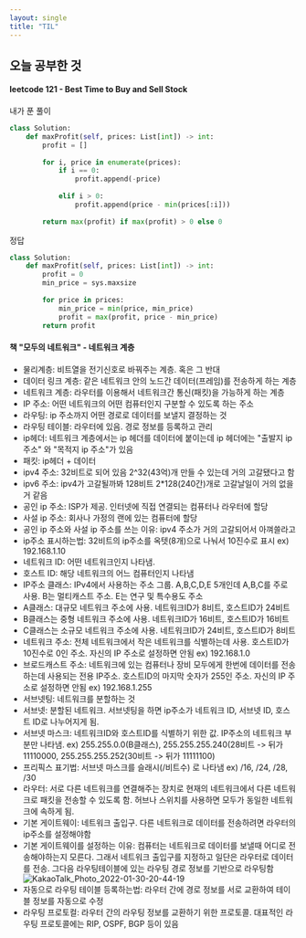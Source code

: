 ```yaml
---
layout: single
title: "TIL"
---
```


## 오늘 공부한 것
#### leetcode 121 - Best Time to Buy and Sell Stock
내가 푼 풀이
```python
class Solution:
    def maxProfit(self, prices: List[int]) -> int:
        profit = []
        
        for i, price in enumerate(prices):
            if i == 0:
                profit.append(-price)
                
            elif i > 0:
                profit.append(price - min(prices[:i]))
    
        return max(profit) if max(profit) > 0 else 0
```

정답
```python
class Solution:
    def maxProfit(self, prices: List[int]) -> int:
        profit = 0
        min_price = sys.maxsize
        
        for price in prices:
            min_price = min(price, min_price)
            profit = max(profit, price - min_price)
        return profit
```

#### 책 "모두의 네트워크" - 네트워크 계층
- 물리계층: 비트열을 전기신호로 바꿔주는 계층. 혹은 그 반대
- 데이터 링크 계층: 같은 네트워크 안의 노드간 데이터(프레임)를 전송하게 하는 계층
- 네트워크 계층: 라우터를 이용해서 네트워크간 통신(패킷)을 가능하게 하는 계층
- IP 주소: 어떤 네트워크의 어떤 컴퓨터인지 구분할 수 있도록 하는 주소
- 라우팅: ip 주소까지 어떤 경로로 데이터를 보낼지 결정하는 것
- 라우팅 테이블: 라우터에 있음. 경로 정보를 등록하고 관리
- ip헤더: 네트워크 계층에서는 ip 헤더를 데이터에 붙이는데 ip 헤더에는 "출발지 ip 주소" 와 "목적지 ip 주소"가 있음
- 패킷: ip헤더 + 데이터
- ipv4 주소: 32비트로 되어 있음 2^32(43억)개 만들 수 있는데 거의 고갈됐다고 함
- ipv6 주소: ipv4가 고갈될까봐 128비트 2*128(240간)개로 고갈날일이 거의 없을거 같음
- 공인 ip 주소: ISP가 제공. 인터넷에 직접 연결되는 컴퓨터나 라우터에 할당
- 사설 ip 주소: 회사나 가정의 랜에 있는 컴퓨터에 할당
- 공인 ip 주소와 사설 ip 주소를 쓰는 이유: ipv4 주소가 거의 고갈되어서 아껴쓸라고
- ip주소 표시하는법: 32비트의 ip주소를 옥텟(8개)으로 나눠서 10진수로 표시 ex) 192.168.1.10
- 네트워크 ID: 어떤 네트워크인지 나타냄. 
- 호스트 ID: 해당 네트워크의 어느 컴퓨터인지 나타냄
- IP주소 클래스: IPv4에서 사용하는 주소 그룹. A,B,C,D,E 5개인데 A,B,C를 주로 사용. B는 멀티캐스트 주소. E는 연구 및 특수용도 주소
- A클래스: 대규모 네트워크 주소에 사용. 네트워크ID가 8비트, 호스트ID가 24비트
- B클래스는 중형 네트워크 주소에 사용. 네트워크ID가 16비트, 호스트ID가 16비트
- C클래스는 소규모 네트워크 주소에 사용. 네트워크ID가 24비트, 호스트ID가 8비트
- 네트워크 주소: 전체 네트워크에서 작은 네트워크를 식별하는데 사용. 호스트ID가 10진수로 0인 주소. 자신의 IP 주소로 설정하면 안됨 ex) 192.168.1.0
- 브로드캐스트 주소: 네트워크에 있는 컴퓨터나 장비 모두에게 한번에 데이터를 전송하는데 사용되는 전용 IP주소. 호스트ID의 마지막 숫자가 255인 주소. 자신의 IP 주소로 설정하면 안됨 ex) 192.168.1.255
- 서브넷팅: 네트워크를 분할하는 것
- 서브넷: 분할된 네트워크. 서브넷팅을 하면 ip주소가 네트워크 ID, 서브넷 ID, 호스트 ID로 나누어지게 됨.
- 서브넷 마스크: 네트워크ID와 호스트ID를 식별하기 위한 값. IP주소의 네트워크 부분만 나타냄. ex) 255.255.0.0(B클래스), 255.255.255.240(28비트 -> 뒤가 11110000, 255.255.255.252(30비트 -> 뒤가 11111100)
- 프리픽스 표기법: 서브넷 마스크를 슬래시(/비트수) 로 나타냄 ex) /16, /24, /28, /30
- 라우터: 서로 다른 네트워크를 연결해주는 장치로 현재의 네트워크에서 다른 네트워크로 패킷을 전송할 수 있도록 함. 허브나 스위치를 사용하면 모두가 동일한 네트워크에 속하게 됨.
- 기본 게이트웨이: 네트워크 출입구. 다른 네트워크로 데이터를 전송하려면 라우터의 ip주소를  설정해야함
- 기본 게이트웨이를 설정하는 이유: 컴퓨터는 네트워크로 데이터를 보낼때 어디로 전송해야하는지 모른다. 그래서 네트워크 출입구를 지정하고 일단은 라우터로 데이터를 전송. 그다음 라우팅테이블에 있는 라우팅 경로 정보를 기반으로 라우팅함
![KakaoTalk_Photo_2022-01-30-20-44-19](https://user-images.githubusercontent.com/74276716/151698256-38018035-21be-4945-b002-2827f713b090.jpeg)
- 자동으로 라우팅 테이블 등록하는법: 라우터 간에 경로 정보를 서로 교환하여 테이블 정보를 자동으로 수정
- 라우팅 프로토컬: 라우터 간의 라우팅 정보를 교환하기 위한 프로토콜. 대표적인 라우팅 프로토콜에는 RIP, OSPF, BGP 등이 있음
